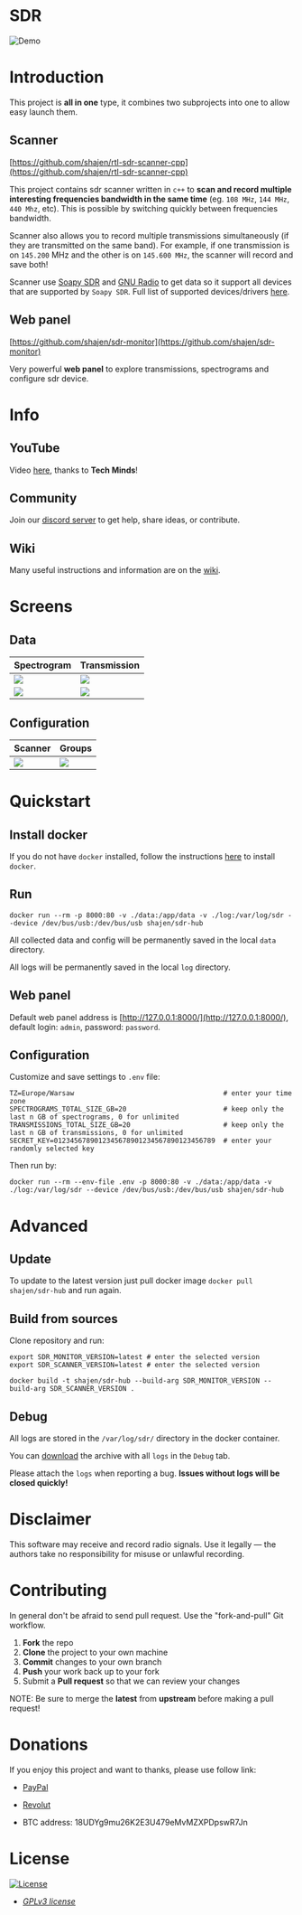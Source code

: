 # SDR

![Demo](images/demo.webp)

# Introduction

This project is **all in one** type, it combines two subprojects into one to allow easy launch them.

## Scanner

[https://github.com/shajen/rtl-sdr-scanner-cpp](https://github.com/shajen/rtl-sdr-scanner-cpp)

This project contains sdr scanner written in `c++` to **scan and record multiple interesting frequencies bandwidth in the same time** (eg. `108 MHz`, `144 MHz`, `440 Mhz`,  etc). This is possible by switching quickly between frequencies bandwidth.

Scanner also allows you to record multiple transmissions simultaneously (if they are transmitted on the same band). For example, if one transmission is on `145.200` MHz and the other is on `145.600 MHz`, the scanner will record and save both!

Scanner use [Soapy SDR](https://github.com/pothosware/SoapySDR) and [GNU Radio](https://github.com/gnuradio/gnuradio) to get data so it support all devices that are supported by `Soapy SDR`. Full list of supported devices/drivers [here](https://github.com/pothosware/SoapyOsmo/wiki).

## Web panel

[https://github.com/shajen/sdr-monitor](https://github.com/shajen/sdr-monitor)

Very powerful **web panel** to explore transmissions, spectrograms and configure sdr device.

# Info

## YouTube

Video [here](https://www.youtube.com/watch?v=YzQ2N0VkKvE), thanks to **Tech Minds**!

## Community

Join our [discord server](https://discord.gg/f2cqeMh6Dh) to get help, share ideas, or contribute.

## Wiki

Many useful instructions and information are on the [wiki](https://github.com/shajen/sdr-hub/wiki).

# Screens

## Data

| Spectrogram | Transmission |
| - | - |
| ![](images/spectrograms.png?raw=1) | ![](images/transmissions.png?raw=1) |
| ![](images/spectrogram.png?raw=1) | ![](images/transmission.png?raw=1) |

## Configuration

| Scanner | Groups |
| - | - |
| ![](images/config.png?raw=1) | ![](images/groups.png?raw=1) |

# Quickstart

## Install docker

If you do not have `docker` installed, follow the instructions [here](https://docs.docker.com/desktop/) to install `docker`.

## Run

```
docker run --rm -p 8000:80 -v ./data:/app/data -v ./log:/var/log/sdr --device /dev/bus/usb:/dev/bus/usb shajen/sdr-hub
```

All collected data and config will be permanently saved in the local `data` directory.

All logs will be permanently saved in the local `log` directory.

## Web panel

Default web panel address is [http://127.0.0.1:8000/](http://127.0.0.1:8000/), default login: `admin`, password: `password`.

## Configuration

Customize and save settings to `.env` file:

```
TZ=Europe/Warsaw                                     # enter your time zone
SPECTROGRAMS_TOTAL_SIZE_GB=20                        # keep only the last n GB of spectrograms, 0 for unlimited
TRANSMISSIONS_TOTAL_SIZE_GB=20                       # keep only the last n GB of transmissions, 0 for unlimited
SECRET_KEY=0123456789012345678901234567890123456789  # enter your randomly selected key
```

Then run by:
```
docker run --rm --env-file .env -p 8000:80 -v ./data:/app/data -v ./log:/var/log/sdr --device /dev/bus/usb:/dev/bus/usb shajen/sdr-hub
```

# Advanced

## Update

To update to the latest version just pull docker image `docker pull shajen/sdr-hub` and run again.

## Build from sources

Clone repository and run:

```
export SDR_MONITOR_VERSION=latest # enter the selected version
export SDR_SCANNER_VERSION=latest # enter the selected version

docker build -t shajen/sdr-hub --build-arg SDR_MONITOR_VERSION --build-arg SDR_SCANNER_VERSION .
```
## Debug

All logs are stored in the `/var/log/sdr/` directory in the docker container.

You can [download](http://127.0.0.1:8000/sdr/logs/) the archive with all `logs` in the `Debug` tab.

Please attach the `logs` when reporting a bug. **Issues without logs will be closed quickly!**

# Disclaimer

This software may receive and record radio signals. Use it legally — the authors take no responsibility for misuse or unlawful recording.

# Contributing

In general don't be afraid to send pull request. Use the "fork-and-pull" Git workflow.

1. **Fork** the repo
2. **Clone** the project to your own machine
3. **Commit** changes to your own branch
4. **Push** your work back up to your fork
5. Submit a **Pull request** so that we can review your changes

NOTE: Be sure to merge the **latest** from **upstream** before making a pull request!

# Donations

If you enjoy this project and want to thanks, please use follow link:

- [PayPal](https://www.paypal.com/donate/?hosted_button_id=6JQ963AU688QN)

- [Revolut](https://revolut.me/borysm2b)

- BTC address: 18UDYg9mu26K2E3U479eMvMZXPDpswR7Jn

# License

[![License](https://img.shields.io/:license-GPLv3-blue.svg?style=flat-square)](https://www.gnu.org/licenses/gpl.html)

- *[GPLv3 license](https://www.gnu.org/licenses/gpl.html)*
